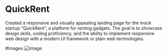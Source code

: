 # QuickRent
 Created a responsive and visually appealing landing page for the mock startup "QuickRent", a  platform for renting gadgets. The goal is to showcase design skills, coding proficiency, and the  ability to implement responsive web design with a modern UI framework or plain web  technologies.

#Images
![image](https://github.com/user-attachments/assets/24f1043e-8031-439d-96d8-c8a4636c7c51)
